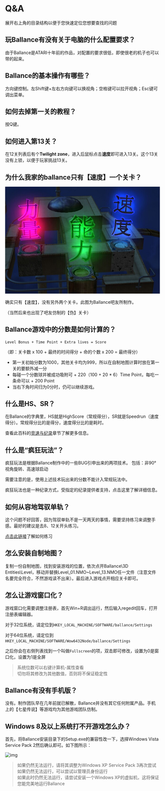 # Q&A

展开右上角的目录结构以便于您快速定位您想要查找的问题

## 玩Ballance有没有关于电脑的什么配置要求？

由于Ballance是ATARI十年前的作品，对配置的要求很低，即使很老的机子也可以带的起来。

## Ballance的基本操作有哪些？

方向键控制。左Shift键+左右方向键可以换视角；空格键可以拉开视角；Esc键可调出菜单。

## 如何去掉第一关的教程？

按Q键。

## 如何进入第13关？ 

在12关列表后有个**Twilight zone**，进入后鼠标点击**速度**即可进入13关。这个13关没有上锁，以便于玩家挑战13关。 

## 为什么我家的ballance只有【速度】一个关卡？

![img](../../assets/q&a/q5.jpg)

确实只有【速度】，没有另外两个关卡。此图为Ballance吧友所制作。

（当然后来也出现了吧友仿制的【伪】关卡）

## Ballance游戏中的分数是如何计算的？ 

```Level Bonus + Time Point + Extra lives = Score```

（即：关卡数 x 100 + 最终的时间得分 + 命的个数 x 200 = 最终得分）

* 第一关初始分数为1000，其他关卡均为999，所以在自制地图计算时放在第一关的要额外减一分
* 每碰一个分数球并被成功吸附可 + 220（100 + 20 * 6）Time Point，每吃一条命可以 + 200 Point 
* 当右下角时间归为0分时，仍可以继续游戏。

## 什么是HS、SR？ 

在Ballance的字典里，HS就是HighScore（常规得分），SR就是Speedrun（速度得分）。常规得分比的是得分，速度得分比的是耗时。

查看此百科的[竞速与纪录](/speedrun/MAIN.md)章节了解更多信息。

## 什么是“疯狂玩法”？

<!-- todo: 把技巧链接到本百科的部分 -->

疯狂玩法是根据Ballance制作中的一些BUG引申出来的两项技术。 包括：非90°视角旋转、高速球启动

<!--关于高速球，详见：http://tieba.baidu.com/p/2107176297-->

需要注意的是，使用上述技术玩出来的分数不能计入常规玩法中。

疯狂玩法也是一种纪录方式，受指定的纪录提供者支持，点击这里了解详细信息。

## 如何从容地驾驭单轨？

这个问题不好回答，因为驾驭单轨不是一天两天的事情，需要坚持练习来调整手感。最好的建议是去8、12关开头练习。

[点击此链接](/gameplaySkill/monorails.md)了解如何练习

## 怎么安装自制地图？

复制一份自制地图，找到安装游戏的位置，依次点开Ballance\3D Entities\Level，移动并替换Level_01.NMO~Level_13.NMO任一文件（注意文件名要完全符合，不然游戏读不出来）。最后进入游戏点开相应关卡即可。

## 怎么让游戏窗口化？

游戏窗口化需要调整注册表，首先Win+R调出运行，然后输入regedit回车，打开注册表编辑器。

对于32位系统，请定位到```HKEY_LOCAL_MACHINE/SOFTWARE/ballance/Settings```

对于64位系统，请定位到```HKEY_LOCAL_MACHINE/SOFTWARE/Wow6432Node/ballance/Settings```

之后你会在右侧列表找到一个叫做```Fullscreen```的项，双击即可修改，设置为0是窗口化，设置为1是全屏

> 系统位数可以右键计算机-属性查看  
> 切勿将其修改为其他数值，否则将不保证稳定性  

## Ballance有没有手机版？ 

没有。制作团队早在几年前就已解散，Ballance并没有其它任何附属产品。手机上的【七星传说】等游戏均为其他游戏团队仿制。

## Windows 8及以上系统打不开游戏怎么办？

首先，将Ballance安装目录下的Setup.exe的兼容性改一下，选择Windows Vista Service Pack 2然后确认即可。如下图所示：

![img](../../assets/q&a/q13.jpg)

> 如果仍然无法运行，请将其调整为Windows XP Service Pack 3再次尝试  
> 如果仍然无法运行，可以尝试以管理员身份运行  
> 如果此时仍然无法运行，请尝试安装一个Windows XP的虚拟机，这将保证您能完美地运行Ballance  
